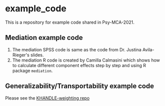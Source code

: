 # example_code
This is a repository for example code shared in Psy-MCA-2021.

## Mediation example code
1. The mediation SPSS code is same as the code from Dr. Justina Avila-Rieger's slides.
2. The mediation R code is created by Camilla Calmasini which shows how to calculate different component effects step by step and using R package `mediation`.

## Generalizability/Transportability example code
Please see the [KHANDLE-weighting repo](https://github.com/Psy-MCA-2021/KHANDLE-weighting)
